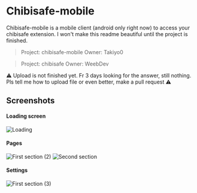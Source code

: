 # Chibisafe-mobile

Chibisafe-mobile is a mobile client (android only right now) to access your chibisafe extension. I won't make this readme beautiful until the project is finished.

> Project: chibisafe-mobile
> Owner: Takiyo0

> Project: chibisafe
> Owner: WeebDev

⚠ Upload is not finished yet. Fr 3 days looking for the answer, still nothing. Pls tell me how to upload file or even better, make a pull request ⚠

## Screenshots
#### Loading screen
![Loading](https://user-images.githubusercontent.com/60313514/162764374-aa4a195e-2d37-4116-b590-7dcf3be7f841.png)

#### Pages 

![First section (2)](https://user-images.githubusercontent.com/60313514/162769082-c1b6c2c8-e410-47b7-b680-c1a6ef63ea1d.png)
![Second section](https://user-images.githubusercontent.com/60313514/162763940-b4354971-2d8e-4415-9250-c29e554c23c1.png)


#### Settings
![First section (3)](https://user-images.githubusercontent.com/60313514/162769682-3176ef63-b3ce-49bd-86ca-6cc40f5e1d74.png)
